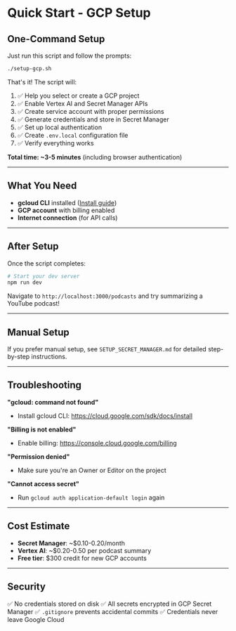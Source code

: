 # Quick Start - GCP Setup

## One-Command Setup

Just run this script and follow the prompts:

```bash
./setup-gcp.sh
```

That's it! The script will:

1. ✅ Help you select or create a GCP project
2. ✅ Enable Vertex AI and Secret Manager APIs
3. ✅ Create service account with proper permissions
4. ✅ Generate credentials and store in Secret Manager
5. ✅ Set up local authentication
6. ✅ Create `.env.local` configuration file
7. ✅ Verify everything works

**Total time: ~3-5 minutes** (including browser authentication)

---

## What You Need

- **gcloud CLI** installed ([Install guide](https://cloud.google.com/sdk/docs/install))
- **GCP account** with billing enabled
- **Internet connection** (for API calls)

---

## After Setup

Once the script completes:

```bash
# Start your dev server
npm run dev
```

Navigate to `http://localhost:3000/podcasts` and try summarizing a YouTube podcast!

---

## Manual Setup

If you prefer manual setup, see `SETUP_SECRET_MANAGER.md` for detailed step-by-step instructions.

---

## Troubleshooting

**"gcloud: command not found"**
- Install gcloud CLI: https://cloud.google.com/sdk/docs/install

**"Billing is not enabled"**
- Enable billing: https://console.cloud.google.com/billing

**"Permission denied"**
- Make sure you're an Owner or Editor on the project

**"Cannot access secret"**
- Run `gcloud auth application-default login` again

---

## Cost Estimate

- **Secret Manager**: ~$0.10-0.20/month
- **Vertex AI**: ~$0.20-0.50 per podcast summary
- **Free tier**: $300 credit for new GCP accounts

---

## Security

✅ No credentials stored on disk
✅ All secrets encrypted in GCP Secret Manager
✅ `.gitignore` prevents accidental commits
✅ Credentials never leave Google Cloud
